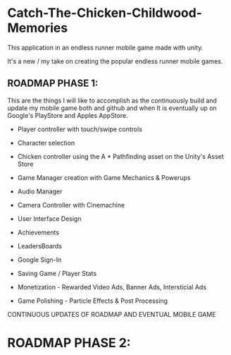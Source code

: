 # Catch-The-Chicken-Childwood-Memories
This application in an endless runner mobile game made with unity. 

It's a new / my take on creating the popular endless runner mobile games.

## ROADMAP PHASE 1:
This are the things I will like to accomplish as the continuously build and update my mobile game both and github and when It is eventually up on Google's PlayStore and Apples AppStore.

* Player controller with touch/swipe controls

* Character selection

* Chicken controller using the A * Pathfinding asset on the Unity's Asset Store

* Game Manager creation with Game Mechanics & Powerups

* Audio Manager

* Camera Controller with Cinemachine

* User Interface Design

* Achievements

* LeadersBoards

* Google Sign-In

* Saving Game / Player Stats

* Monetization - Rewarded Video Ads, Banner Ads, Intersticial Ads

* Game Polishing - Particle Effects & Post Processing

CONTINUOUS UPDATES OF ROADMAP AND EVENTUAL MOBILE GAME

# ROADMAP PHASE 2:
